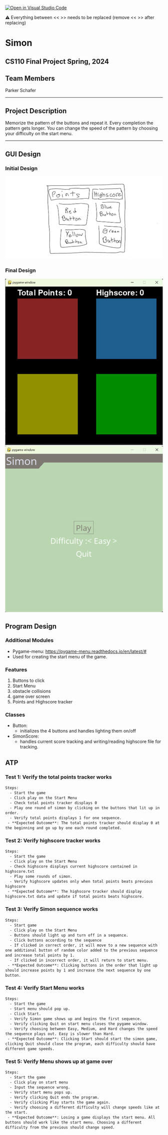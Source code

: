 [![Open in Visual Studio Code](https://classroom.github.com/assets/open-in-vscode-718a45dd9cf7e7f842a935f5ebbe5719a5e09af4491e668f4dbf3b35d5cca122.svg)](https://classroom.github.com/online_ide?assignment_repo_id=14587785&assignment_repo_type=AssignmentRepo)

:warning: Everything between << >> needs to be replaced (remove << >> after replacing)

# Simon
## CS110 Final Project  Spring, 2024

## Team Members

Parker Schafer

***

## Project Description

Memorize the pattern of the buttons and repeat it. Every completion the pattern gets longer. You can change the speed of the pattern by choosing your difficulty on the start menu.

***    

## GUI Design

### Initial Design

![initial gui](assets/gui.jpg)

### Final Design

![final gui](assets/finalgui.png)
![final gui](assets/finalgui2.png)

## Program Design

### Additional Modules
  - Pygame-menu: https://pygame-menu.readthedocs.io/en/latest/#
   - Used for creating the start menu of the game.


### Features

1. Buttons to click
2. Start Menu
3. obstacle collisions  
4. game over screen
5. Points and Highscore tracker

### Classes

- Button:
    - initializes the 4 buttons and handles lighting them on/off 
- SimonScore:
  - handles current score tracking and writing/reading highscore file for tracking.

## ATP

### Test 1: Verify the total points tracker works
    Steps:
      - Start the game
      - Click play on the Start Menu
      - Check total points tracker displays 0
      - Play one round of simon by clicking on the buttons that lit up in order.
      - Verify total points displays 1 for one sequence.
     - **Expected Outcome**: The total points tracker should display 0 at the beginning and go up by one each round completed.
### Test 2: Verify highscore tracker works
    Steps:
      - Start the game
      - Click play on the Start Menu
      - Check highscore displays current highscore contained in highscore.txt
      - Play some rounds of simon.
      - Verify highscore updates only when total points beats previous highscore
     - **Expected Outcome**: The highscore tracker should display highscore.txt data and update if total points beats highscore.
### Test 3: Verify Simon sequence works
    Steps:
      - Start game
      - Click play on the Start Menu
      - Buttons should light up and turn off in a sequence.
      - Click buttons according to the sequence
      - If clicked in correct order, it will move to a new sequence with one additional button of random color added to the previous sequence and increase total points by 1.
      - If clicked in incorrect order, it will return to start menu.
     - **Expected Outcome**: Clicking buttons in the order that light up should increase points by 1 and increase the next sequence by one button.
### Test 4: Verify Start Menu works
    Steps:
      - Start the game
      - Start menu should pop up.
      - Click Start.
      - Verify Simon game shows up and begins the first sequence.
      - Verify clicking Quit on start menu closes the pygame window.
      - Verify choosing between Easy, Medium, and Hard changes the speed the sequence plays out. Easy is slower than Hard.
     - **Expected Outcome**: Clicking Start should start the simon game, clicking Quit should close the program, each difficulty should have different game speeds.
### Test 5: Verify Menu shows up at game over
    Steps:
      - Start the game
      - Click play on start menu
      - Input the sequence wrong.
      - Verify start menu pops up.
      - Verify clicking Quit ends the program.
      - Verify clicking Play starts the game again.
      - Verify choosing a different difficulty will change speeds like at the start.
     - **Expected Outcome**: Losing a game displays the start menu. All buttons should work like the start menu. Choosing a different difficulty from the previous should change speed. 

